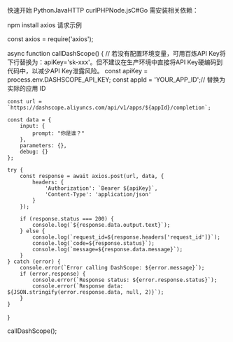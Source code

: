 快速开始
PythonJavaHTTP
curlPHPNode.jsC#Go
需安装相关依赖：

 
npm install axios
请求示例

 
const axios = require('axios');

async function callDashScope() {
    // 若没有配置环境变量，可用百炼API Key将下行替换为：apiKey='sk-xxx'。但不建议在生产环境中直接将API Key硬编码到代码中，以减少API Key泄露风险。
    const apiKey = process.env.DASHSCOPE_API_KEY;
    const appId = 'YOUR_APP_ID';// 替换为实际的应用 ID

    const url = `https://dashscope.aliyuncs.com/api/v1/apps/${appId}/completion`;

    const data = {
        input: {
            prompt: "你是谁？"
        },
        parameters: {},
        debug: {}
    };

    try {
        const response = await axios.post(url, data, {
            headers: {
                'Authorization': `Bearer ${apiKey}`,
                'Content-Type': 'application/json'
            }
        });

        if (response.status === 200) {
            console.log(`${response.data.output.text}`);
        } else {
            console.log(`request_id=${response.headers['request_id']}`);
            console.log(`code=${response.status}`);
            console.log(`message=${response.data.message}`);
        }
    } catch (error) {
        console.error(`Error calling DashScope: ${error.message}`);
        if (error.response) {
            console.error(`Response status: ${error.response.status}`);
            console.error(`Response data: ${JSON.stringify(error.response.data, null, 2)}`);
        }
    }
}

callDashScope();